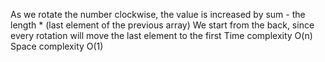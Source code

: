 As we rotate the number clockwise, the value is increased by sum - the length * (last element of the previous array)
We start from the back, since every rotation will move the last element to the first
Time complexity O(n)
Space complexity O(1)

